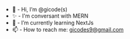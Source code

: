 - 👋 - Hi, I’m @gicode(s)
- ✨ - I'm conversant with MERN
- 🎯 - I’m currently learning NextJs
- 📫 - How to reach me: gicodes9@gmail.com
